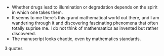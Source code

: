  - Whether drugs lead to illumination or degradation depends on the spirit in which one takes them.
 - It seems to me there’s this grand mathematical world out there, and I am wandering through it and discovering fascinating phenomena that often totally suprise me. I do not think of mathemaatics as invented but rather discovered.
 - The manuscript looks chaotic, even by mathematics standards.

3 quotes